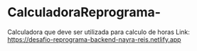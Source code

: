 # CalculadoraReprograma-
Calculadora que deve ser utilizada para calculo de horas
Link: https://desafio-reprograma-backend-nayra-reis.netlify.app
